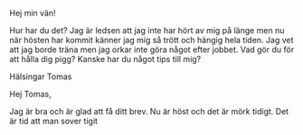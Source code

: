 Hej min vän!

Hur har du det? Jag är ledsen att jag inte har hört av mig på länge men nu när hösten har kommit känner jag mig så trött och hängig hela tiden. Jag vet att jag borde träna men jag orkar inte göra något efter jobbet. Vad gör du för att hålla dig pigg? Kanske har du något tips till mig?

Hälsingar
Tomas

Hej Tomas,

Jag är bra och är glad att få ditt brev. Nu är höst och det är mörk tidigt. Det är tid att man sover tigit
<!--stackedit_data:
eyJoaXN0b3J5IjpbLTExOTIxNzQ3MTEsLTM3NzA3MTk4OSwxOT
kzNDM4OTU0XX0=
-->
